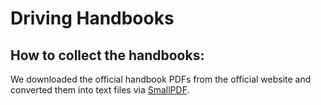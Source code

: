 # Driving Handbooks

## How to collect the handbooks:
We downloaded the official handbook PDFs from the official website and converted them into text files via [SmallPDF](https://smallpdf.com/pdf-to-word).
